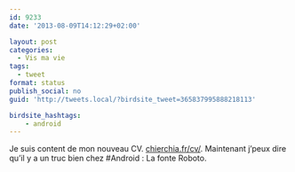 ```yaml
---
id: 9233
date: '2013-08-09T14:12:29+02:00'

layout: post
categories:
  - Vis ma vie
tags:
  - tweet
format: status
publish_social: no
guid: 'http://tweets.local/?birdsite_tweet=365837995888218113'

birdsite_hashtags:
    - android
---
```


Je suis content de mon nouveau CV. [chierchia.fr/cv/](http://chierchia.fr/cv/). Maintenant j’peux dire qu’il y a un truc bien chez #Android : La fonte Roboto.